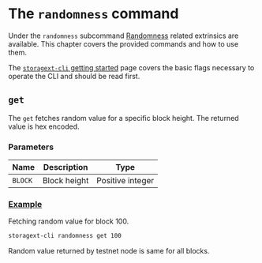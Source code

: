 # The `randomness` command

Under the `randomness` subcommand [Randomness](../pallets/randomness.md) related extrinsics are available.
This chapter covers the provided commands and how to use them.

<div class="warning">
The <a href="./index.md"><code>storagext-cli</code> getting started</a> page covers the basic flags necessary to operate the CLI and should be read first.
</div>

## `get`

The `get` fetches random value for a specific block height. The returned value is hex encoded.

### Parameters

| Name    | Description  | Type             |
| ------- | ------------ | ---------------- |
| `BLOCK` | Block height | Positive integer |

### <a class="header" id="get.example" href="#get.example">Example</a>

Fetching random value for block 100.

```bash
storagext-cli randomness get 100
```

<div class="warning">
Random value returned by testnet node is same for all blocks.

